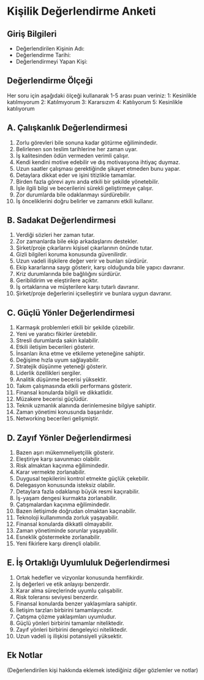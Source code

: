 # Kişilik Değerlendirme Anketi

## Giriş Bilgileri
- Değerlendirilen Kişinin Adı: 
- Değerlendirme Tarihi:
- Değerlendirmeyi Yapan Kişi:

## Değerlendirme Ölçeği
Her soru için aşağıdaki ölçeği kullanarak 1-5 arası puan veriniz:
1: Kesinlikle katılmıyorum
2: Katılmıyorum
3: Kararsızım
4: Katılıyorum
5: Kesinlikle katılıyorum

## A. Çalışkanlık Değerlendirmesi

1. Zorlu görevleri bile sonuna kadar götürme eğilimindedir.
2. Belirlenen son teslim tarihlerine her zaman uyar.
3. İş kalitesinden ödün vermeden verimli çalışır.
4. Kendi kendini motive edebilir ve dış motivasyona ihtiyaç duymaz.
5. Uzun saatler çalışması gerektiğinde şikayet etmeden bunu yapar.
6. Detaylara dikkat eder ve işini titizlikle tamamlar.
7. Birden fazla görevi aynı anda etkili bir şekilde yönetebilir.
8. İşle ilgili bilgi ve becerilerini sürekli geliştirmeye çalışır.
9. Zor durumlarda bile odaklanmayı sürdürebilir.
10. İş önceliklerini doğru belirler ve zamanını etkili kullanır.

## B. Sadakat Değerlendirmesi

1. Verdiği sözleri her zaman tutar.
2. Zor zamanlarda bile ekip arkadaşlarını destekler.
3. Şirket/proje çıkarlarını kişisel çıkarlarının önünde tutar.
4. Gizli bilgileri koruma konusunda güvenilirdir.
5. Uzun vadeli ilişkilere değer verir ve bunları sürdürür.
6. Ekip kararlarına saygı gösterir, karşı olduğunda bile yapıcı davranır.
7. Kriz durumlarında bile bağlılığını sürdürür.
8. Geribildirim ve eleştirilere açıktır.
9. İş ortaklarına ve müşterilere karşı tutarlı davranır.
10. Şirket/proje değerlerini içselleştirir ve bunlara uygun davranır.

## C. Güçlü Yönler Değerlendirmesi

1. Karmaşık problemleri etkili bir şekilde çözebilir.
2. Yeni ve yaratıcı fikirler üretebilir.
3. Stresli durumlarda sakin kalabilir.
4. Etkili iletişim becerileri gösterir.
5. İnsanları ikna etme ve etkileme yeteneğine sahiptir.
6. Değişime hızla uyum sağlayabilir.
7. Stratejik düşünme yeteneği gösterir.
8. Liderlik özellikleri sergiler.
9. Analitik düşünme becerisi yüksektir.
10. Takım çalışmasında etkili performans gösterir.
11. Finansal konularda bilgili ve dikkatlidir.
12. Müzakere becerisi güçlüdür.
13. Teknik uzmanlık alanında derinlemesine bilgiye sahiptir.
14. Zaman yönetimi konusunda başarılıdır.
15. Networking becerileri gelişmiştir.

## D. Zayıf Yönler Değerlendirmesi

1. Bazen aşırı mükemmeliyetçilik gösterir.
2. Eleştiriye karşı savunmacı olabilir.
3. Risk almaktan kaçınma eğilimindedir.
4. Karar vermekte zorlanabilir.
5. Duygusal tepkilerini kontrol etmekte güçlük çekebilir.
6. Delegasyon konusunda isteksiz olabilir.
7. Detaylara fazla odaklanıp büyük resmi kaçırabilir.
8. İş-yaşam dengesi kurmakta zorlanabilir.
9. Çatışmalardan kaçınma eğilimindedir.
10. Bazen iletişimde doğrudan olmaktan kaçınabilir.
11. Teknoloji kullanımında zorluk yaşayabilir.
12. Finansal konularda dikkatli olmayabilir.
13. Zaman yönetiminde sorunlar yaşayabilir.
14. Esneklik göstermekte zorlanabilir.
15. Yeni fikirlere karşı dirençli olabilir.

## E. İş Ortaklığı Uyumluluk Değerlendirmesi

1. Ortak hedefler ve vizyonlar konusunda hemfikirdir.
2. İş değerleri ve etik anlayışı benzerdir.
3. Karar alma süreçlerinde uyumlu çalışabilir.
4. Risk toleransı seviyesi benzerdir.
5. Finansal konularda benzer yaklaşımlara sahiptir.
6. İletişim tarzları birbirini tamamlayıcıdır.
7. Çatışma çözme yaklaşımları uyumludur.
8. Güçlü yönleri birbirini tamamlar niteliktedir.
9. Zayıf yönleri birbirini dengeleyici niteliktedir.
10. Uzun vadeli iş ilişkisi potansiyeli yüksektir.

## Ek Notlar
(Değerlendirilen kişi hakkında eklemek istediğiniz diğer gözlemler ve notlar)

